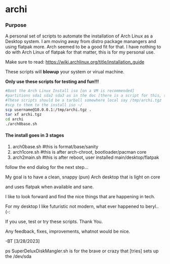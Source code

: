 # archi
### Purpose
A personal set of scripts to automate the installation of Arch Linux as a Desktop system. 
I am moving away from distro package manangers and using flatpak more.
Arch seemed to be a good fit for that.
I have nothing to do with Arch Linux of flatpak for that matter, this is for my personal use.

Make sure to read: https://wiki.archlinux.org/title/installation_guide 

These scripts will **blowup** your system or virual machine. 

**Only use these scripts for testing and fun!!!** 
```bash
#Boot the Arch Linux Install iso [on a VM is recommended] 
#partitions sda1 sda2 sda3 as in the doc [there is a script for this, sort of...]
#These scripts should be a tarball somewhere local say /tmp/archi.tgz  
#scp to them to the install iso ~/ 
scp username@10.0.0.1:/tmp/archi.tgz .
tar xf archi.tgz 
cd archi
./arch0base.sh
```
#### The install goes in 3 stages 
1. arch0base.sh #this is format/base/sanity 
2. arch1core.sh #this is after arch-chroot, bootloader/pacman core 
3. arch2main.sh #this is after reboot, user installed main/desktop/flatpak  

follow the end dialog for the next step... 

My goal is to have a clean, snappy (pun) Arch desktop that is light on core 

and uses flatpak when available and sane. 

I like to look forward and find the nice things that are happening in tech. 

For my desktop I like futuristic not modern, what ever happened to beryl.. (-: 

If you use, test or try these scripts.  Thank You. 

Any feedback, fixes, improvements, whatnot would be nice. 

-BT [3/28/2023] 


ps SuperDeluxDiskMangler.sh is for the brave or crazy that [tries] sets up the /dev/sda 
